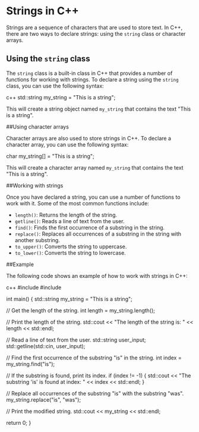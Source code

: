 # Strings in C++

Strings are a sequence of characters that are used to store text. In C++, there are two ways to declare strings: using the `string` class or character arrays.

## Using the `string` class

The `string` class is a built-in class in C++ that provides a number of functions for working with strings. To declare a string using the `string` class, you can use the following syntax:

c++
std::string my_string = "This is a string"; 

This will create a string object named `my_string` that contains the text "This is a string".

##Using character arrays

Character arrays are also used to store strings in C++. To declare a character array, you can use the following syntax:


char my_string[] = "This is a string";


This will create a character array named `my_string` that contains the text "This is a string".

##Working with strings

Once you have declared a string, you can use a number of functions to work with it. Some of the most common functions include:

* `length()`: Returns the length of the string.
* `getline()`: Reads a line of text from the user.
* `find()`: Finds the first occurrence of a substring in the string.
* `replace()`: Replaces all occurrences of a substring in the string with another substring.
* `to_upper()`: Converts the string to uppercase.
* `to_lower()`: Converts the string to lowercase.

##Example

The following code shows an example of how to work with strings in C++:

c++
#include <iostream>
#include <string>

int main() {
  std::string my_string = "This is a string";

  // Get the length of the string.
  int length = my_string.length();

  // Print the length of the string.
  std::cout << "The length of the string is: " << length << std::endl;

  // Read a line of text from the user.
  std::string user_input;
  std::getline(std::cin, user_input);

  // Find the first occurrence of the substring "is" in the string.
  int index = my_string.find("is");

  // If the substring is found, print its index.
  if (index != -1) {
    std::cout << "The substring 'is' is found at index: " << index << std::endl;
  }

  // Replace all occurrences of the substring "is" with the substring "was".
  my_string.replace("is", "was");

  // Print the modified string.
  std::cout << my_string << std::endl;

  return 0;
}
